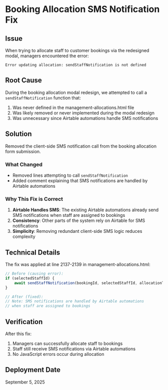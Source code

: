 # Booking Allocation SMS Notification Fix

## Issue
When trying to allocate staff to customer bookings via the redesigned modal, managers encountered the error:
```
Error updating allocation: sendStaffNotification is not defined
```

## Root Cause
During the booking allocation modal redesign, we attempted to call a `sendStaffNotification` function that:
1. Was never defined in the management-allocations.html file
2. Was likely removed or never implemented during the modal redesign
3. Was unnecessary since Airtable automations handle SMS notifications

## Solution
Removed the client-side SMS notification call from the booking allocation form submission.

### What Changed
- Removed lines attempting to call `sendStaffNotification`
- Added comment explaining that SMS notifications are handled by Airtable automations

### Why This Fix is Correct
1. **Airtable Handles SMS**: The existing Airtable automations already send SMS notifications when staff are assigned to bookings
2. **Consistency**: Other parts of the system rely on Airtable for SMS notifications
3. **Simplicity**: Removing redundant client-side SMS logic reduces complexity

## Technical Details
The fix was applied at line 2137-2139 in management-allocations.html:

```javascript
// Before (causing error):
if (selectedStaffId) {
    await sendStaffNotification(bookingId, selectedStaffId, allocationType);
}

// After (fixed):
// Note: SMS notifications are handled by Airtable automations
// when staff are assigned to bookings
```

## Verification
After this fix:
1. Managers can successfully allocate staff to bookings
2. Staff still receive SMS notifications via Airtable automations
3. No JavaScript errors occur during allocation

## Deployment Date
September 5, 2025
